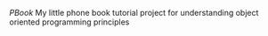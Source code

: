 *PBook*
My little phone book tutorial project for understanding object oriented programming principles